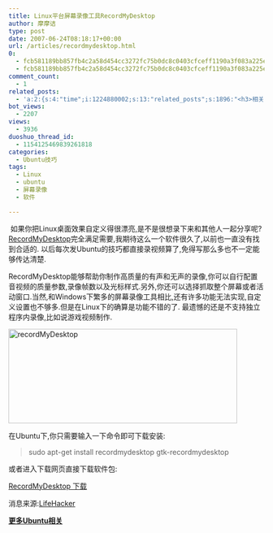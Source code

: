 ```yaml
---
title: Linux平台屏幕录像工具RecordMyDesktop
author: 摩摩诘
type: post
date: 2007-06-24T08:18:17+00:00
url: /articles/recordmydesktop.html
0:
  - fcb581189bb857fb4c2a58d454cc3272fc75b0dc8c0403cfceff1190a3f083a225eede4f0542d9c6ed8604f735b4ea73
  - fcb581189bb857fb4c2a58d454cc3272fc75b0dc8c0403cfceff1190a3f083a225eede4f0542d9c6ed8604f735b4ea73
comment_count:
  - 1
related_posts:
  - 'a:2:{s:4:"time";i:1224880002;s:13:"related_posts";s:1896:"<h3>相关日志</h3><ul class="related_post"><li><a href="http://www.digglife.cn/articles/ubuntu17%e6%ac%beubuntu%e6%96%b0%e6%89%8b%e5%bf%85%e5%a4%87%e7%9a%84%e8%b6%85%e9%85%b7%e8%bd%af%e4%bb%b6part2.html" title="Ubuntu:17款Ubuntu新手必备的超酷软件(Part.2)">Ubuntu:17款Ubuntu新手必备的超酷软件(Part.2)</a></li><li><a href="http://www.digglife.cn/articles/ubuntu17%e6%ac%beubuntu%e6%96%b0%e6%89%8b%e5%bf%85%e5%a4%87%e7%9a%84%e8%b6%85%e9%85%b7%e8%bd%af%e4%bb%b6part1.html" title="Ubuntu:17款Ubuntu新手必备的超酷软件(Part.1)">Ubuntu:17款Ubuntu新手必备的超酷软件(Part.1)</a></li><li><a href="http://www.digglife.cn/articles/windows-linux-file-system.html" title="4款免费软件让你在Windows下访问Linux文件系统">4款免费软件让你在Windows下访问Linux文件系统</a></li><li><a href="http://www.digglife.cn/articles/skype-for-linux-14-beta-released.html" title="Skype For Linux 1.4 beta发布.">Skype For Linux 1.4 beta发布.</a></li><li><a href="http://www.digglife.cn/articles/ubuntu%e6%9c%80%e7%ae%80%e5%8d%95%e7%9a%84ubuntu%e5%ae%89%e8%a3%85%e5%b7%a5%e5%85%b7wubiwindows-xp.html" title="Ubuntu:最简单的Ubuntu安装工具:Wubi(Windows XP)">Ubuntu:最简单的Ubuntu安装工具:Wubi(Windows XP)</a></li><li><a href="http://www.digglife.cn/articles/ubuntuubuntu704-feisty-fawn%e6%ad%a3%e5%bc%8f%e7%89%88%e5%8f%91%e5%b8%83%e4%b8%8b%e8%bd%bd.html" title="Ubuntu:Ubuntu7.04 Feisty Fawn正式版发布&#38;下载">Ubuntu:Ubuntu7.04 Feisty Fawn正式版发布&#38;下载</a></li><li><a href="http://www.digglife.cn/articles/ubuntu%e5%a6%82%e4%bd%95%e5%9c%a8ubuntu%e4%b8%ad%e5%ae%89%e8%a3%85ie%e6%94%af%e6%8c%81feisty-fawn-edgy-eft-%e5%92%8cdapper-drake.html" title="Ubuntu:如何在Ubuntu中安装IE(支持Feisty Fawn, Edgy Eft 和Dapper Drake)">Ubuntu:如何在Ubuntu中安装IE(支持Feisty Fawn, Edgy Eft 和Dapper Drake)</a></li></ul>";}'
bot_views:
  - 2207
views:
  - 3936
duoshuo_thread_id:
  - 1154125469839261818
categories:
  - Ubuntu技巧
tags:
  - Linux
  - ubuntu
  - 屏幕录像
  - 软件

---
```

 如果你把Linux桌面效果自定义得很漂亮,是不是很想录下来和其他人一起分享呢?<a target="_blank" href="http://recordmydesktop.sourceforge.net/">RecordMyDesktop</a>完全满足需要,我期待这么一个软件很久了,以前也一直没有找到合适的. 以后每次发Ubuntu的技巧都直接录视频算了,免得写那么多也不一定能够传达清楚.

RecordMyDesktop能够帮助你制作高质量的有声和无声的录像,你可以自行配置音视频的质量参数,录像帧数以及光标样式.另外,你还可以选择抓取整个屏幕或者活动窗口.当然,和Windows下繁多的屏幕录像工具相比,还有许多功能无法实现,自定义设置也不够多.但是在Linux下的确算是功能不错的了. 最遗憾的还是不支持独立程序内录像,比如说游戏视频制作.

<a atomicselection="true" href="https://www.digglife.net/wp-content/uploads/3/379/2007/06/recordmydesktop.png"><img width="450" src="https://www.digglife.net/wp-content/uploads/3/379/2007/06/recordmydesktop-thumb.png" alt="recordMyDesktop" height="186" /></a>

<!--more-->

在Ubuntu下,你只需要输入一下命令即可下载安装:

> sudo apt-get install recordmydesktop gtk-recordmydesktop

或者进入下载网页直接下载软件包:

<a target="_blank" href="http://recordmydesktop.sourceforge.net/downloads.php">RecordMyDesktop 下载</a>

消息来源:<a target="_blank" href="http://lifehacker.com">LifeHacker</a>

<a target="_blank" href="https://www.digglife.net/articles/category/about_ubuntu/"><strong>更多Ubuntu相关</strong></a>
